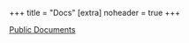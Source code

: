 +++
title = "Docs"
[extra]
noheader = true
+++

[Public Documents][def]

[def]: https://drive.google.com/drive/folders/1bixlD0yJfLhoHlGcavu03RmLNVA6vjPB?usp=share_link